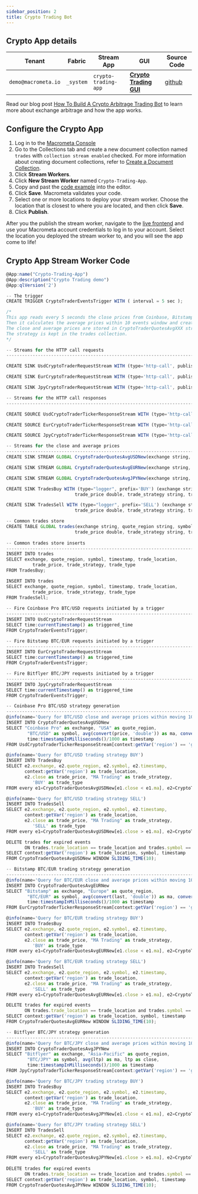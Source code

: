 ```yaml
---
sidebar_position: 2
title: Crypto Trading Bot
---
```


## Crypto App details

| **Tenant** | **Fabric** | **Stream App** | **GUI** | **Source Code**|
|----------- |----------|----|-----------|-----------|
|  `demo@macrometa.io` | `_system` | `crypto-trading-app` | [**Crypto Trading GUI**](https://macrometacorp.github.io/tutorial-cryptotrading/) |[github](https://github.com/Macrometacorp/tutorial-cryptotrading)|

Read our blog post [How To Build A Crypto Arbitrage Trading Bot](https://www.macrometa.com/blog/cryptocurrency-trading-building-a-multi-exchange-global-trading-bot) to learn more about exchange arbitrage and how the app works.

## Configure the Crypto App

1. Log in to the [Macrometa Console](https://auth.paas.macrometa.io/) 
2. Go to the Collections tab and create a new document collection named `trades` with `collection stream enabled` checked. For more information about creating document collections, refer to [Create a Document Collection](https://macrometa.com/docs/collections/documents/create-document-store).
3. Click **Stream Workers**.
4. Click **New Stream Worker** named `Crypto-Trading-App`.
5. Copy and past the [code example](#crypto-app-stream-worker-code) into the editor.
6. Click **Save**. Macrometa validates your code.
7. Select one or more locations to deploy your stream worker. Choose the location that is closest to where you are located, and then click **Save**.
8. Click **Publish**.

After you the publish the stream worker, navigate to the [live frontend](https://macrometacorp.github.io/tutorial-cryptotrading/) and use your Macrometa account credentials to log in to your account. Select the location you deployed the stream worker to, and you will see the app come to life!
## Crypto App Stream Worker Code

```js
@App:name("Crypto-Trading-App")
@App:description("Crypto Trading demo")
@App:qlVersion('2')

-- The trigger
CREATE TRIGGER CryptoTraderEventsTrigger WITH ( interval = 5 sec );

/*
This app reads every 5 seconds the close prices from Coinbase, Bitstamp and Bitflyer exchanges APIs.
Then it calculates the average prices within 10 events window and creates a "BUY/SELL" trading strategy.
The close and average prices are stored in CryptoTraderQuotesAvgXXX streams.
The strategy is kept in the trades collection.
*/

-- Streams for the HTTP call requests
-------------------------------------------------------------------------------------------------------------------------------------

CREATE SINK UsdCryptoTraderRequestStream WITH (type='http-call', publisher.url='https://api.pro.coinbase.com/products/btc-usd/ticker', method='GET', headers="'User-Agent:c8cep'", sink.id='coinbase-ticker', map.type='json') (triggered_time string);

CREATE SINK EurCryptoTraderRequestStream WITH (type='http-call', publisher.url='https://www.bitstamp.net/api/v2/ticker/btceur', method='GET', sink.id='bitstamp-ticker', map.type='json') (triggered_time string);

CREATE SINK JpyCryptoTraderRequestStream WITH (type='http-call', publisher.url='https://api.bitflyer.com/v1/ticker', method='GET', sink.id='bitflyer-ticker', map.type='json') (triggered_time string);

-- Streams for the HTTP call responses
-------------------------------------------------------------------------------------------------------------------------------------

CREATE SOURCE UsdCryptoTraderTickerResponseStream WITH (type='http-call-response', sink.id='coinbase-ticker', http.status.code='200', map.type='json', map.enclosing.element='$.*') (time string, price string);

CREATE SOURCE EurCryptoTraderTickerResponseStream WITH (type='http-call-response', sink.id='bitstamp-ticker', http.status.code='200', map.type='json') (timestamp string, last string);

CREATE SOURCE JpyCryptoTraderTickerResponseStream WITH (type='http-call-response', sink.id='bitflyer-ticker', http.status.code='200', map.type='json') (timestamp string, ltp double);

-- Streams for the close and average prices
-------------------------------------------------------------------------------------------------------------------------------------
CREATE SINK STREAM GLOBAL CryptoTraderQuotesAvgUSDNew(exchange string, quote_region string, symbol string, ma double, close double, timestamp long);

CREATE SINK STREAM GLOBAL CryptoTraderQuotesAvgEURNew(exchange string, quote_region string, symbol string, ma double, close double, timestamp long);

CREATE SINK STREAM GLOBAL CryptoTraderQuotesAvgJPYNew(exchange string, quote_region string, symbol string, ma double, close double, timestamp long);

CREATE SINK TradesBuy WITH (type="logger", prefix='BUY') (exchange string, quote_region string, symbol string, timestamp long, trade_location string,
                          trade_price double, trade_strategy string, trade_type string);

CREATE SINK TradesSell WITH (type="logger", prefix='SELL') (exchange string, quote_region string, symbol string, timestamp long, trade_location string,
                          trade_price double, trade_strategy string, trade_type string);                      

-- Common trades store
CREATE TABLE GLOBAL trades(exchange string, quote_region string, symbol string, timestamp long, trade_location string,
                          trade_price double, trade_strategy string, trade_type string);
                          
-- Common trades store inserts
-------------------------------------------------------------------------------
INSERT INTO trades
SELECT exchange, quote_region, symbol, timestamp, trade_location,
          trade_price, trade_strategy, trade_type
FROM TradesBuy;

INSERT INTO trades
SELECT exchange, quote_region, symbol, timestamp, trade_location,
          trade_price, trade_strategy, trade_type
FROM TradesSell;
                          
-- Fire Coinbase Pro BTC/USD requests initiated by a trigger
-------------------------------------------------------------------------------
INSERT INTO UsdCryptoTraderRequestStream
SELECT time:currentTimestamp() as triggered_time 
FROM CryptoTraderEventsTrigger;

-- Fire Bitstamp BTC/EUR requests initiated by a trigger
-------------------------------------------------------------------------------
INSERT INTO EurCryptoTraderRequestStream
SELECT time:currentTimestamp() as triggered_time 
FROM CryptoTraderEventsTrigger;

-- Fire Bitflyer BTC/JPY requests initiated by a trigger
-------------------------------------------------------------------------------
INSERT INTO JpyCryptoTraderRequestStream
SELECT time:currentTimestamp() as triggered_time 
FROM CryptoTraderEventsTrigger;

-- Coinbase Pro BTC/USD strategy generation
-------------------------------------------------------------------------------------------------
@info(name='Query for BTC/USD close and average prices within moving 10 events windows')
INSERT INTO CryptoTraderQuotesAvgUSDNew
SELECT "Coinbase Pro" as exchange, "USA" as quote_region,
        "BTC/USD" as symbol, avg(convert(price, 'double')) as ma, convert(price, 'double') as close, 
        time:timestampInMilliseconds()/1000 as timestamp
FROM UsdCryptoTraderTickerResponseStream[context:getVar('region') == 'gdn-us-west'] WINDOW SLIDING_LENGTH(10);

@info(name='Query for BTC/USD trading strategy BUY')
INSERT INTO TradesBuy
SELECT e2.exchange, e2.quote_region, e2.symbol, e2.timestamp,
       context:getVar('region') as trade_location,
       e2.close as trade_price, "MA Trading" as trade_strategy,
          'BUY' as trade_type
FROM every e1=CryptoTraderQuotesAvgUSDNew[e1.close < e1.ma], e2=CryptoTraderQuotesAvgUSDNew[e2.close > e2.ma];

@info(name='Query for BTC/USD trading strategy SELL')
INSERT INTO TradesSell
SELECT e2.exchange, e2.quote_region, e2.symbol, e2.timestamp,
       context:getVar('region') as trade_location,
       e2.close as trade_price, "MA Trading" as trade_strategy,
          'SELL' as trade_type
FROM every e1=CryptoTraderQuotesAvgUSDNew[e1.close > e1.ma], e2=CryptoTraderQuotesAvgUSDNew[e2.close < e2.ma];

DELETE trades for expired events 
       ON trades.trade_location == trade_location and trades.symbol == symbol and trades.timestamp < timestamp 
SELECT context:getVar('region') as trade_location, symbol, timestamp
FROM CryptoTraderQuotesAvgUSDNew WINDOW SLIDING_TIME(10);

-- Bitstamp BTC/EUR trading strategy generation
-----------------------------------------------------------------------------------------
@info(name='Query for BTC/EUR close and average prices within moving 10 events windows')
INSERT INTO CryptoTraderQuotesAvgEURNew
SELECT "Bitstamp" as exchange, "Europe" as quote_region,
        "BTC/EUR" as symbol, avg(convert(last, 'double')) as ma, convert(last, 'double') as close, 
        time:timestampInMilliseconds()/1000 as timestamp
FROM EurCryptoTraderTickerResponseStream[context:getVar('region') == 'gdn-us-west'] WINDOW SLIDING_LENGTH(10);

@info(name='Query for BTC/EUR trading strategy BUY')
INSERT INTO TradesBuy
SELECT e2.exchange, e2.quote_region, e2.symbol, e2.timestamp,
       context:getVar('region') as trade_location,
       e2.close as trade_price, "MA Trading" as trade_strategy,
          'BUY' as trade_type
FROM every e1=CryptoTraderQuotesAvgEURNew[e1.close < e1.ma], e2=CryptoTraderQuotesAvgEURNew[e2.close > e2.ma];

@info(name='Query for BTC/EUR trading strategy SELL')
INSERT INTO TradesSell
SELECT e2.exchange, e2.quote_region, e2.symbol, e2.timestamp,
       context:getVar('region') as trade_location,
       e2.close as trade_price, "MA Trading" as trade_strategy,
          'SELL' as trade_type
FROM every e1=CryptoTraderQuotesAvgEURNew[e1.close > e1.ma], e2=CryptoTraderQuotesAvgEURNew[e2.close < e2.ma];

DELETE trades for expired events 
       ON trades.trade_location == trade_location and trades.symbol == symbol and trades.timestamp < timestamp 
SELECT context:getVar('region') as trade_location, symbol, timestamp
FROM CryptoTraderQuotesAvgEURNew WINDOW SLIDING_TIME(10);

-- Bitflyer BTC/JPY strategy generation
----------------------------------------------------------------------------------------------
@info(name='Query for BTC/JPY close and average prices within moving 10 events windows')
INSERT INTO CryptoTraderQuotesAvgJPYNew
SELECT "Bitflyer" as exchange, "Asia-Pacific" as quote_region,
        "BTC/JPY" as symbol, avg(ltp) as ma, ltp as close, 
        time:timestampInMilliseconds()/1000 as timestamp
FROM JpyCryptoTraderTickerResponseStream[context:getVar('region') == 'gdn-us-west'] WINDOW SLIDING_LENGTH(10);

@info(name='Query for BTC/JPY trading strategy BUY')
INSERT INTO TradesBuy
SELECT e2.exchange, e2.quote_region, e2.symbol, e2.timestamp,
       context:getVar('region') as trade_location,
       e2.close as trade_price, "MA Trading" as trade_strategy,
          'BUY' as trade_type
FROM every e1=CryptoTraderQuotesAvgJPYNew[e1.close < e1.ma], e2=CryptoTraderQuotesAvgJPYNew[e2.close > e2.ma];

@info(name='Query for BTC/JPY trading strategy SELL')
INSERT INTO TradesSell
SELECT e2.exchange, e2.quote_region, e2.symbol, e2.timestamp,
       context:getVar('region') as trade_location,
       e2.close as trade_price, "MA Trading" as trade_strategy,
          'SELL' as trade_type
FROM every e1=CryptoTraderQuotesAvgJPYNew[e1.close > e1.ma], e2=CryptoTraderQuotesAvgJPYNew[e2.close < e2.ma];
 
DELETE trades for expired events 
       ON trades.trade_location == trade_location and trades.symbol == symbol and trades.timestamp < timestamp 
SELECT context:getVar('region') as trade_location, symbol, timestamp
FROM CryptoTraderQuotesAvgJPYNew WINDOW SLIDING_TIME(10);
```

